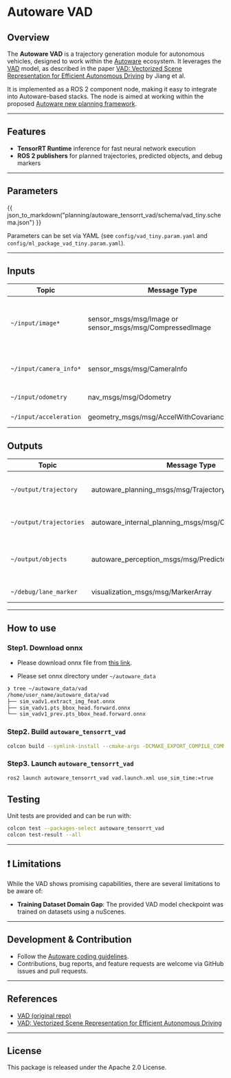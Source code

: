 # Autoware VAD

## Overview

The **Autoware VAD** is a trajectory generation module for autonomous vehicles, designed to work within the [Autoware](https://autoware.org/) ecosystem. It leverages the [VAD](https://github.com/hustvl/VAD/tree/main) model, as described in the paper [VAD: Vectorized Scene Representation for Efficient Autonomous Driving](https://arxiv.org/abs/2303.12077) by Jiang et al. <!-- cSpell:ignore Jiang -->

It is implemented as a ROS 2 component node, making it easy to integrate into Autoware-based stacks. The node is aimed at working within the proposed [Autoware new planning framework](https://github.com/tier4/new_planning_framework).

---

## Features

- **TensorRT Runtime** inference for fast neural network execution
- **ROS 2 publishers** for planned trajectories, predicted objects, and debug markers

---

## Parameters

{{ json_to_markdown("planning/autoware_tensorrt_vad/schema/vad_tiny.schema.json") }}

Parameters can be set via YAML (see `config/vad_tiny.param.yaml` and `config/ml_package_vad_tiny.param.yaml`).

---

## Inputs

| Topic                     | Message Type                                        | Description              |
| ------------------------- | --------------------------------------------------- | ------------------------ |
| `~/input/image*`       | sensor_msgs/msg/Image or sensor_msgs/msg/CompressedImage | Input image topics (supports both compressed and uncompressed). |
| `~/input/camera_info*` | sensor_msgs/msg/CameraInfo                                   | Input camera info topics, for camera parameters.                |
| `~/input/odometry`        | nav_msgs/msg/Odometry                               | Ego vehicle odometry     |
| `~/input/acceleration`    | geometry_msgs/msg/AccelWithCovarianceStamped        | Ego acceleration         |

## Outputs

| Topic                        | Message Type                                  | Description                                |
| ---------------------------- | --------------------------------------------- | ------------------------------------------ |
| `~/output/trajectory`        | autoware_planning_msgs/msg/Trajectory         | Planned trajectory for the ego vehicle     |
| `~/output/trajectories` | autoware_internal_planning_msgs/msg/CandidateTrajectories | Multiple candidate trajectories |
| `~/output/objects` | autoware_perception_msgs/msg/PredictedObjects | Predicted future states of dynamic objects |
| `~/debug/lane_marker`        | visualization_msgs/msg/MarkerArray            | Lane debug markers                         |

---

## How to use

### Step1. Download onnx

- Please download onnx file from [this link](https://tier4inc-my.sharepoint.com/personal/taiki_tanaka_tier4_jp/_layouts/15/onedrive.aspx?id=%2Fpersonal%2Ftaiki%5Ftanaka%5Ftier4%5Fjp%2FDocuments%2FAutonomousAIChallenge%2FMiscData%2FEnd2End%2Fvad&ga=1).

- Please set onnx directory under `~/autoware_data`

```sh
❯ tree ~/autoware_data/vad
/home/user_name/autoware_data/vad
├── sim_vadv1.extract_img_feat.onnx
├── sim_vadv1.pts_bbox_head.forward.onnx
└── sim_vadv1_prev.pts_bbox_head.forward.onnx
```

### Step2. Build `autoware_tensorrt_vad`

```sh
colcon build --symlink-install --cmake-args -DCMAKE_EXPORT_COMPILE_COMMANDS=ON -DCMAKE_BUILD_TYPE=Release --packages-up-to autoware_tensorrt_vad
```

### Step3. Launch `autoware_tensorrt_vad`

```sh
ros2 launch autoware_tensorrt_vad vad.launch.xml use_sim_time:=true
```

## Testing

Unit tests are provided and can be run with:

```bash
colcon test --packages-select autoware_tensorrt_vad
colcon test-result --all
```

---

## ❗ Limitations

While the VAD shows promising capabilities, there are several limitations to be aware of:

- **Training Dataset Domain Gap**:
  The provided VAD model checkpoint was trained on datasets using a nuScenes.

---

## Development & Contribution

- Follow the [Autoware coding guidelines](https://autowarefoundation.github.io/autoware-documentation/main/contributing/).
- Contributions, bug reports, and feature requests are welcome via GitHub issues and pull requests.

---

## References

- [VAD (original repo)](https://github.com/hustvl/VAD/tree/main)
- [VAD: Vectorized Scene Representation for Efficient Autonomous Driving](https://arxiv.org/abs/2303.12077)

---

## License

This package is released under the Apache 2.0 License.
